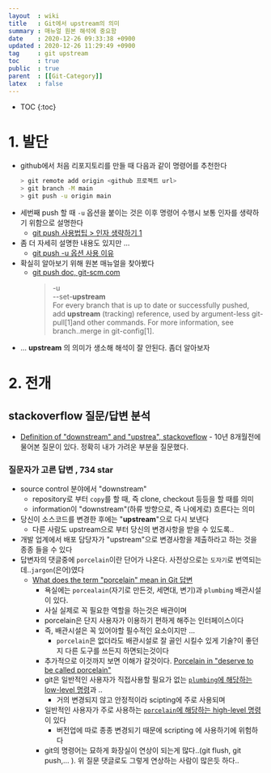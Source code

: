 ```yaml
---
layout  : wiki
title   : Git에서 upstream의 의미  
summary : 매뉴얼 원본 해석에 중요함 
date    : 2020-12-26 09:33:38 +0900
updated : 2020-12-26 11:29:49 +0900
tag     : git upstream 
toc     : true
public  : true
parent  : [[Git-Category]] 
latex   : false
---
```

* TOC
{:toc}

# 1. 발단

* github에서 처음 리포지토리를 만들 때 다음과 같이 명령어를 추천한다
  ```sh
  > git remote add origin <github 프로젝트 url>
  > git branch -M main
  > git push -u origin main
  ```
* 세번째 push 할 때 `-u` 옵션을 붙이는 것은 이후 명령어 수행시 보통 인자를 생략하기 위함으로 설명한다
  * [git push 사용법팁 > 인자 생략하기 1](https://www.daleseo.com/git-push/#인자-생략-하기-1)
* 좀 더 자세히 설명한 내용도 있지만 ...
  * [git push -u 옵션 사용 이유](https://wotres.tistory.com/entry/git-push-u-옵션-사용-이유)
* 확실히 알아보기 위해 원본 매뉴얼을 찾아봤다
  * [git push doc, git-scm.com](https://git-scm.com/docs/git-push#Documentation/git-push.txt--u)
    > -u <br> --set-**upstream**<br> For every branch that is up to date or successfully pushed, add **upstream** (tracking) reference, used by argument-less git-pull[1]and other commands. For more information, see branch.<name>.merge in git-config[1].
* ... **upstream** 의 의미가 생소해 해석이 잘 안된다. 좀더 알아보자
    
# 2. 전개

## stackoverflow 질문/답변 분석

* [Definition of "downstream" and "upstrea", stackoveflow](https://stackoverflow.com/q/2739376/9457247) - 10년 8개월전에 물어본 질문이 있다. 정확히 내가 가려운 부분을 질문했다.

### 질문자가 고른 답변 , 734 star

* source control 분야에서 "downstream"
  * repository로 부터 `copy`를 할 때, 즉 clone, checkout 등등을 할 때를 의미
  * information이 "downstream"(하류 방향으로, 즉 나에게로) 흐른다는 의미
* 당신이 소스코드를 변경한 후에는 "**upstream**"으로 다시 보낸다
  * 다른 사람도 upstream으로 부터 당신의 변경사항을 받을 수 있도록..
* 개발 업계에서 배포 담당자가 "upstream"으로 변경사항을 제출하라고 하는 것을 종종 들을 수 있다
* 답변자의 댓글중에 `porcelain`이란 단어가 나온다. 사전상으로는 `도자기`로 번역되는데..`jargon`(은어)였다
  * [What does the term "porcelain" mean in Git 답변](https://stackoverflow.com/a/6976506/9457247)
    * 욕실에는 `porcealain`(자기로 만든것, 세면대, 변기)과 `plumbing` 배관시설이 있다.
    * 사실 실제로 꼭 필요한 역할을 하는것은 배관이며 
    * porcelain은 단지 사용자가 이용하기 편하게 해주는 인터페이스이다
    * 즉, 배관시설은 꼭 있어야할 필수적인 요소이지만 ...
      * `porcelain`은 없더라도 배관시설로 잘 골인 시킬수 있게 기술?이 좋던지 다른 도구를 쓰든지 하면되는것이다
    * 추가적으로 이것까지 보면 이해가 갈것이다. [Porcelain in "deserve to be called porcelain"](https://ell.stackexchange.com/questions/212110/procelain-in-deserve-to-be-called-porcelains?newreg=880279904cdd4f72bfd4630917d24aef)
    * git은 일반적인 사용자가 직접사용할 필요가 없는 [`plumbing`에 해당하는 low-level 명령](http://schacon.github.io/git/git.html#_low_level_commands_plumbing)과 ..
      * 거의 변경되지 않고 안정적이라 scipting에 주로 사용되며
    * 일반적인 사용자가 주로 사용하는 [`porcelain`에 해당하는 high-level 명령](http://schacon.github.io/git/git.html#_high_level_commands_porcelain)이 있다
      * 버전업에 따로 종종 변경되기 때문에 scripting 에 사용하기에 위험하다
    * git의 명령어는 묘하게 화장실이 연상이 되는게 많다..(git flush, git push,... ). 위 질문 댓글로도 그렇게 연상하는 사람이 많은듯 하다..
